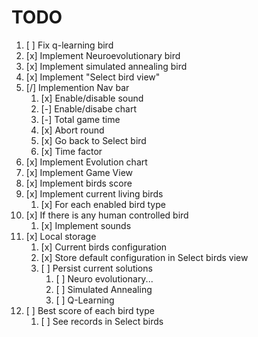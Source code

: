 # TODO

1. [ ] Fix q-learning bird
2. [x] Implement Neuroevolutionary bird
3. [x] Implement simulated annealing bird
4. [x] Implement "Select bird view"
5. [/] Implemention Nav bar
   1. [x] Enable/disable sound
   2. [-] Enable/disabe chart
   3. [-] Total game time
   4. [x] Abort round
   5. [x] Go back to Select bird
   6. [x] Time factor
6. [x] Implement Evolution chart
7. [x] Implement Game View
8. [x] Implement birds score
9. [x] Implement current living birds
   1. [x] For each enabled bird type
10. [x] If there is any human controlled bird
    1. [x] Implement sounds
11. [x] Local storage
    1. [x] Current birds configuration
    2. [x] Store default configuration in Select birds view
    3. [ ] Persist current solutions
       1. [ ] Neuro evolutionary...
       2. [ ] Simulated Annealing
       3. [ ] Q-Learning
12. [ ] Best score of each bird type
    1. [ ] See records in Select birds
